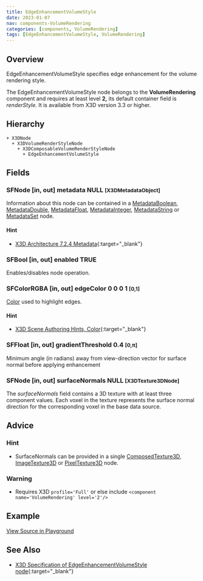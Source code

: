 ```yaml
---
title: EdgeEnhancementVolumeStyle
date: 2023-01-07
nav: components-VolumeRendering
categories: [components, VolumeRendering]
tags: [EdgeEnhancementVolumeStyle, VolumeRendering]
---
```

<style>
.post h3 {
  word-spacing: 0.2em;
}
</style>

## Overview

EdgeEnhancementVolumeStyle specifies edge enhancement for the volume rendering style.

The EdgeEnhancementVolumeStyle node belongs to the **VolumeRendering** component and requires at least level **2,** its default container field is *renderStyle.* It is available from X3D version 3.3 or higher.

## Hierarchy

```
+ X3DNode
  + X3DVolumeRenderStyleNode
    + X3DComposableVolumeRenderStyleNode
      + EdgeEnhancementVolumeStyle
```

## Fields

### SFNode [in, out] **metadata** NULL <small>[X3DMetadataObject]</small>

Information about this node can be contained in a [MetadataBoolean](../core/metadataboolean), [MetadataDouble](../core/metadatadouble), [MetadataFloat](../core/metadatafloat), [MetadataInteger](../core/metadatainteger), [MetadataString](../core/metadatastring) or [MetadataSet](../core/metadataset) node.

#### Hint

- [X3D Architecture 7.2.4 Metadata](https://www.web3d.org/specifications/X3Dv4Draft/ISO-IEC19775-1v4-IS.proof//Part01/components/core.html#Metadata){:target="_blank"}

### SFBool [in, out] **enabled** TRUE

Enables/disables node operation.

### SFColorRGBA [in, out] **edgeColor** 0 0 0 1 <small>[0,1]</small>

[Color](../rendering/color) used to highlight edges.

#### Hint

- [X3D Scene Authoring Hints, Color](https://www.web3d.org/x3d/content/examples/X3dSceneAuthoringHints.html#Color){:target="_blank"}

### SFFloat [in, out] **gradientThreshold** 0.4 <small>[0,π]</small>

Minimum angle (in radians) away from view-direction vector for surface normal before applying enhancement

### SFNode [in, out] **surfaceNormals** NULL <small>[X3DTexture3DNode]</small>

The *surfaceNormals* field contains a 3D texture with at least three component values. Each voxel in the texture represents the surface normal direction for the corresponding voxel in the base data source.

## Advice

### Hint

- SurfaceNormals can be provided in a single [ComposedTexture3D](../texturing3d/composedtexture3d), [ImageTexture3D](../texturing3d/imagetexture3d) or [PixelTexture3D](../texturing3d/pixeltexture3d) node.

### Warning

- Requires X3D `profile='Full'` or else include `<component name='VolumeRendering' level='2'/>`

## Example

<x3d-canvas src="https://create3000.github.io/media/examples/VolumeRendering/EdgeEnhancementVolumeStyle/EdgeEnhancementVolumeStyle.x3d" update="auto"></x3d-canvas>

[View Source in Playground](/x_ite/playground/?url=https://create3000.github.io/media/examples/VolumeRendering/EdgeEnhancementVolumeStyle/EdgeEnhancementVolumeStyle.x3d)

## See Also

- [X3D Specification of EdgeEnhancementVolumeStyle node](https://www.web3d.org/documents/specifications/19775-1/V4.0/Part01/components/volume.html#EdgeEnhancementVolumeStyle){:target="_blank"}
